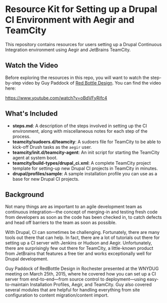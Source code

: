 # Resource Kit for Setting up a Drupal CI Environment with Aegir and TeamCity
This repository contains resources for users setting up a Drupal Continuous Integration environment using Aegir and JetBrains TeamCity.

## Watch the Video
Before exploring the resources in this repo, you will want to watch the step-by-step video by Guy Paddock of [Red Bottle Design](http://redbottledesign.com). You can find the video here:

https://www.youtube.com/watch?v=oBdVFyRifc4

## What's Included
- **steps.md**: A description of the steps involved in setting up the CI environment, along with miscellaneous notes for each step of the process.
- **teamcity/sudoers.d/teamcity**: A sudoers file for TeamCity to be able to kick-off Drush tasks as the `aegir` user.
- **teamcity/init.d/teamcity-agent**: An init script for starting the TeamCity agent at system boot.
- **teamcity/build-types/drupal_ci.xml**: A complete TeamCity project template for setting-up new Drupal CI projects in TeamCity in minutes.
- **drupal/profiles/sample**: A sample installation profile you can use as a base for new Drupal CI projects.

## Background
Not many things are as important to an agile development team as continuous integration—the concept of merging-in and testing fresh code from developers as soon as the code has been checked in, to catch defects and head off barriers to the team as soon as possible.

With Drupal, CI can sometimes be challenging. Fortunately, there are many tools out there that can help. In fact, there are a lot of tutorials out there for setting up a CI server with Jenkins or Hudson and Aegir. Unfortunately, there are surprisingly few out there for TeamCity, a little-known product from JetBrains that features a free tier and works exceptionally well for Drupal development.

Guy Paddock of RedBottle Design in Rochester presented at the WNYDUG meeting on March 25th, 2015, where he covered how you can set up a CI server from end-to-end—from source control to deployment—using easy-to-maintain Installation Profiles, Aegir, and TeamCity. Guy also covered several modules that are helpful for handling everything from site configuration to content migration/content import.
